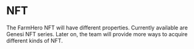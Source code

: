 # NFT

The FarmHero NFT will have different properties. Currently available are Genesi NFT series. Later on, the team will provide more ways to acquire different kinds of NFT. 

